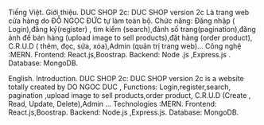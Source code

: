 Tiếng Việt.
Giới thiệu.
DUC SHOP 2c: DUC SHOP version 2c
Là trang web cửa hàng do ĐỖ NGỌC ĐỨC tự làm toàn bộ.
Chức năng: Đăng nhập ( Login),đăng ký(register) , tìm kiếm (search),đánh số trang(pagination),đăng ảnh để bán hàng (upload image to sell products),đặt hàng (order product), C.R.U.D ( thêm, đọc, sửa, xóa),Admin (quản trị trang web)…
Công nghệ :MERN.
Frontend: React.js,Boostrap.
Backend: Node .js ,Express.js .
Database: MongoDB.

English.
Introduction.
DUC SHOP 2c: DUC SHOP version 2c
is a website totally created by DO NGOC DUC ,
Functions: Login,register,search, pagination ,upload image to sell products,order product, C.R.U.D (Create , Read, Update, Delete),Admin …
Technologies :MERN.
Frontend: React.js,Boostrap.
Backend: Node.js ,Express.js.
Database: MongoDB.
